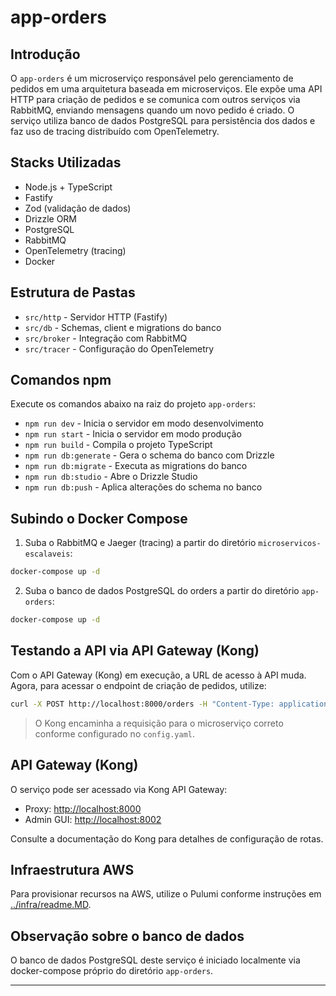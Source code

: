 # app-orders

## Introdução
O `app-orders` é um microserviço responsável pelo gerenciamento de pedidos em uma arquitetura baseada em microserviços. Ele expõe uma API HTTP para criação de pedidos e se comunica com outros serviços via RabbitMQ, enviando mensagens quando um novo pedido é criado. O serviço utiliza banco de dados PostgreSQL para persistência dos dados e faz uso de tracing distribuído com OpenTelemetry.

## Stacks Utilizadas
- Node.js + TypeScript
- Fastify
- Zod (validação de dados)
- Drizzle ORM
- PostgreSQL
- RabbitMQ
- OpenTelemetry (tracing)
- Docker

## Estrutura de Pastas
- `src/http` - Servidor HTTP (Fastify)
- `src/db` - Schemas, client e migrations do banco
- `src/broker` - Integração com RabbitMQ
- `src/tracer` - Configuração do OpenTelemetry

## Comandos npm
Execute os comandos abaixo na raiz do projeto `app-orders`:

- `npm run dev` - Inicia o servidor em modo desenvolvimento
- `npm run start` - Inicia o servidor em modo produção
- `npm run build` - Compila o projeto TypeScript
- `npm run db:generate` - Gera o schema do banco com Drizzle
- `npm run db:migrate` - Executa as migrations do banco
- `npm run db:studio` - Abre o Drizzle Studio
- `npm run db:push` - Aplica alterações do schema no banco

## Subindo o Docker Compose
1. Suba o RabbitMQ e Jaeger (tracing) a partir do diretório `microservicos-escalaveis`:

```sh
docker-compose up -d
```

2. Suba o banco de dados PostgreSQL do orders a partir do diretório `app-orders`:

```sh
docker-compose up -d
```

## Testando a API via API Gateway (Kong)

Com o API Gateway (Kong) em execução, a URL de acesso à API muda. Agora, para acessar o endpoint de criação de pedidos, utilize:

```sh
curl -X POST http://localhost:8000/orders -H "Content-Type: application/json" -d '{"amount":5000}'
```

> O Kong encaminha a requisição para o microserviço correto conforme configurado no `config.yaml`.

## API Gateway (Kong)

O serviço pode ser acessado via Kong API Gateway:
- Proxy: [http://localhost:8000](http://localhost:8000)
- Admin GUI: [http://localhost:8002](http://localhost:8002)

Consulte a documentação do Kong para detalhes de configuração de rotas.

## Infraestrutura AWS

Para provisionar recursos na AWS, utilize o Pulumi conforme instruções em [../infra/readme.MD](../infra/readme.MD).

## Observação sobre o banco de dados

O banco de dados PostgreSQL deste serviço é iniciado localmente via docker-compose próprio do diretório `app-orders`.

--- 